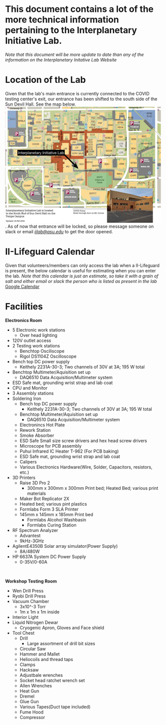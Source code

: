 # This document contains a lot of the more technical information pertaining to the Interplanetary Initiative Lab.
*Note that this document will be more update to date than any of the information on the Interplanetary Initative Lab Website*

# Location of the Lab
Given that the lab's main entrance is currently connected to the COVID testing center's exit, our entrance has been shifted to the south side of the Sun Devil Hall. See the map below.
![map missing](images/IILab_Location_Map_2021.jpg).
<a/>
As of now that entrance will be locked, so please message someone on slack or email *iilab@asu.edu* to get the door opened.

# II-Lifeguard Calendar
Given that volunteers/members can only access the lab when a II-Lifeguard is present, the below calendar is useful for estimating when you can enter the lab. *Note that this calendar is just an estimate, so take it with a grain of salt and either email or slack the person who is listed as present in the lab*
[Google Calendar](https://calendar.google.com/calendar/u/2?cid=Y19zcWNpdXFhb2RxM3Q1aGU1MHIxNzc3Zm9wa0Bncm91cC5jYWxlbmRhci5nb29nbGUuY29t)

# Facilities
**Electronics Room**
- 5 Electronic work stations
    - Over head lighting 
- 120V outlet access
- 2 Testing work stations
    - Benchtop Osciliscope
  - Rigol DS1104Z Oscilloscope
- Bench top DC power supply
    - Keithely 2231A-30-3; Two channels of 30V at 3A; 195 W total
- Benchtop Multimeter/Aquisition set up
    - DAQ6510 Data Acquisition/Multimeter system
- ESD Safe mat, grounding wrist strap and lab coat
- CPU and Monitor
- 3 Assembly stations 
- Soldering Iron
	- Bench top DC power supply
	  - Keithely 2231A-30-3; Two channels of 30V at 3A; 195 W total
	- Benchtop Multimeter/Aquisition set up
	  - DAQ6510 Data Acquisition/Multimeter system
	- Electronincs Hot Plate
	- Rework Station
	- Smoke Absorber
	- ESD Safe Small size screw drivers and hex head screw drivers
	- Microscope for PCB assembly
	- Puhui Infrared IC Heater T-962 (For PCB baking)
	- ESD Safe mat, grounding wrist strap and lab coat
	- Calipers
	- Various Electronics Hardware(Wire, Solder, Capacitors, resistors, etc.)
- 3D Printers
    - Raise 3D Pro 2
      - 300mm x 300mm x 300mm Print bed; Heated Bed; various print materials
    - Maker Bot Replicator 2X
	- Heated bed; various pint plastics
    - Formlabs Form 3 SLA Printer
  - 145mm x 145mm x 185mm Print bed
    - Formlabs Alcohol Washbasin
    - Formlabs Curing Station
- RF Spectrum Analyzer
    - Advantest 
    - 9kHz-3GHz
- AgilentE4350B Solar array simulator(Power Supply) 
    - 8A/480W
- HP 6637A System DC Power Supply
    - 0-35V/0-60A
<br/>

**Workshop Testing Room**
- Wen Drill Press
- Ryobi Drill Press 
- Vacuum Chamber
    - 3x10^-3 Torr
    - 1m x 1m x 1m inside
- Interior Light
- Liquid Nitrogen Dewar
    - Cryogenic Apron, Gloves and Face shield
- Tool Chest
    - Drill
    	- Large assortment of drill bit sizes
    - Circular Saw
    - Hammer and Mallet
    - Heliocoils and thread taps
    - Clamps
    - Hacksaw
    - Adjustbale wrenches
    - Socket head ratchet wrench set
    - Allen Wrenches
    - Heat Gun
    - Dremel
    - Glue Gun
    - Various Tapes(Duct tape included)
    - Fume Hood
    - Compressor
